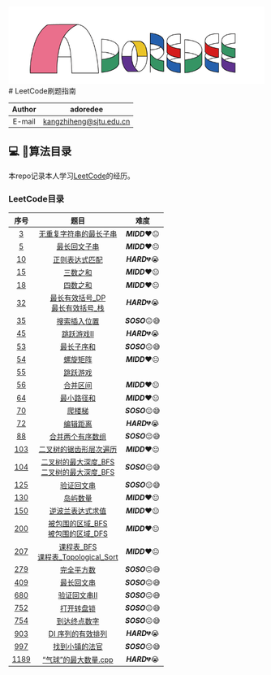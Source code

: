 <div align =center><img src="https://github.com/kangzhiheng/GuideOfProgram/blob/master/src/adoredee.png"/></div>
# LeetCode刷题指南

 Author | adoredee
 :-: | :-:
 E-mail | kangzhiheng@sjtu.edu.cn

## :computer: :bookmark_tabs:算法目录

本repo记录本人学习[LeetCode](<https://leetcode-cn.com/>)的经历。

### LeetCode目录
| 序号 |                             题目                             | 难度 |
| :--: | :----------------------------------------------------------: | :--: |
|  [3](https://leetcode-cn.com/problems/longest-substring-without-repeating-characters)  | [无重复字符串的最长子串](https://github.com/kangzhiheng/GuideOfProgram/blob/master/LeetCode/LeetCode/3_无重复字符的最长子串.cpp) | **_MIDD_**:heart::neutral_face: |
|  [5](https://leetcode-cn.com/problems/longest-palindromic-substring)  | [最长回文子串](https://github.com/kangzhiheng/GuideOfProgram/blob/master/LeetCode/LeetCode/5_最长回文子串.cpp) | **_MIDD_**:heart::neutral_face: |
|  [10](https://leetcode-cn.com/problems/regular-expression-matching)  |  [正则表达式匹配](https://github.com/kangzhiheng/GuideOfProgram/blob/master/LeetCode/LeetCode/10_正则表达式匹配.cpp) | **_HARD_**:broken_heart::sob: |
|  [15](https://leetcode-cn.com/problems/3sum)  |  [三数之和](https://github.com/kangzhiheng/GuideOfProgram/blob/master/LeetCode/LeetCode/15_三数之和.cpp)  |  **_MIDD_**:heart::neutral_face: |
|  [18](https://leetcode-cn.com/problems/4sum)  |  [四数之和](https://github.com/kangzhiheng/GuideOfProgram/blob/master/LeetCode/LeetCode/18_四数之和.cpp)  |  **_MIDD_**:heart::neutral_face: |
|  [32](https://leetcode-cn.com/problems/longest-valid-parentheses)  | [最长有效括号_DP](https://github.com/kangzhiheng/GuideOfProgram/blob/master/LeetCode/LeetCode/32_最长有效括号_DP.cpp) <br> [最长有效括号_栈](https://github.com/kangzhiheng/GuideOfProgram/blob/master/LeetCode/LeetCode/32_最长有效括号_栈.cpp) | **_HARD_**:broken_heart::sob: |
|  [35](https://leetcode-cn.com/problems/search-insert-position)  | [搜索插入位置](https://github.com/kangzhiheng/GuideOfProgram/blob/master/LeetCode/LeetCode/35_%E6%90%9C%E7%B4%A2%E6%8F%92%E5%85%A5%E4%BD%8D%E7%BD%AE.cpp) | **_SOSO_**:neutral_face::sweat_smile: |
|  [45](https://leetcode-cn.com/problems/jump-game-ii)  |  [跳跃游戏II](https://github.com/kangzhiheng/GuideOfProgram/blob/master/LeetCode/LeetCode/45_跳跃游戏II.cpp)  |  **_HARD_**:broken_heart::sob: |
|  [53](https://leetcode-cn.com/problems/maximum-subarray)  | [最长子序和](https://github.com/kangzhiheng/GuideOfProgram/blob/master/LeetCode/LeetCode/53_%E6%9C%80%E5%A4%A7%E5%AD%90%E5%BA%8F%E5%92%8C.cpp) | **_SOSO_**:neutral_face::sweat_smile:  |
|  [54](https://leetcode-cn.com/problems/spiral-matrix)  | [螺旋矩阵](https://github.com/kangzhiheng/GuideOfProgram/blob/master/LeetCode/LeetCode/54_%E8%9E%BA%E6%97%8B%E7%9F%A9%E9%98%B5.cpp) |   **_MIDD_**:heart::neutral_face:   |
|  [55](https://leetcode-cn.com/problems/jump-game)  |  [跳跃游戏](https://github.com/kangzhiheng/GuideOfProgram/blob/master/LeetCode/LeetCode/55_跳跃游戏.cpp)
|  [56](https://leetcode-cn.com/problems/merge-intervals)  | [合并区间](https://github.com/kangzhiheng/GuideOfProgram/blob/master/LeetCode/LeetCode/56_%E5%90%88%E5%B9%B6%E5%8C%BA%E9%97%B4.cpp) |   **_MIDD_**:heart::neutral_face:    |
|  [64](https://leetcode-cn.com/problems/minimum-path-sum)  | [最小路径和](https://github.com/kangzhiheng/GuideOfProgram/blob/master/LeetCode/LeetCode/64_%E6%9C%80%E5%B0%8F%E8%B7%AF%E5%BE%84%E5%92%8C.cpp) |   **_MIDD_**:heart::neutral_face:    |
|  [70](https://leetcode-cn.com/problems/climbing-stairs)  | [爬楼梯](https://github.com/kangzhiheng/GuideOfProgram/blob/master/LeetCode/LeetCode/70_%E7%88%AC%E6%A5%BC%E6%A2%AF.cpp) |   **_SOSO_**:neutral_face::sweat_smile:   |
|  [72](https://leetcode-cn.com/problems/edit-distance) | [编辑距离](https://github.com/kangzhiheng/GuideOfProgram/blob/master/LeetCode/LeetCode/72_编辑距离.cpp) | **_HARD_**:broken_heart::sob: |
|  [88](https://leetcode-cn.com/problems/merge-sorted-array)  | [合并两个有序数组](https://github.com/kangzhiheng/GuideOfProgram/blob/master/LeetCode/LeetCode/88_%E5%90%88%E5%B9%B6%E4%B8%A4%E4%B8%AA%E6%9C%89%E5%BA%8F%E6%95%B0%E7%BB%84.cpp) |   **_SOSO_**:neutral_face::sweat_smile:   |
|  [103](https://leetcode-cn.com/problems/binary-tree-zigzag-level-order-traversal)  |  [二叉树的锯齿形层次遍历](https://github.com/kangzhiheng/GuideOfProgram/blob/master/LeetCode/LeetCode/103_二叉树的锯齿形层次遍历.cpp)  |  **_MIDD_**:heart::neutral_face:    |
|  [104](https://leetcode-cn.com/problems/maximum-depth-of-binary-tree)  |  [二叉树的最大深度_BFS](https://github.com/kangzhiheng/GuideOfProgram/blob/master/LeetCode/LeetCode/104_二叉树的最大深度_BFS.cpp)   <br>   [二叉树的最大深度_BFS](https://github.com/kangzhiheng/GuideOfProgram/blob/master/LeetCode/LeetCode/104_二叉树的最大深度_递归.cpp)  |  **_SOSO_**:neutral_face::sweat_smile:  |
|  [125](https://leetcode-cn.com/problems/valid-palindrome)  | [验证回文串](https://github.com/kangzhiheng/GuideOfProgram/blob/master/LeetCode/LeetCode/125_%E9%AA%8C%E8%AF%81%E5%9B%9E%E6%96%87%E4%B8%B2.cpp) |   **_SOSO_**:neutral_face::sweat_smile:   |
|  [130](https://leetcode-cn.com/problems/number-of-islands)  |  [岛屿数量](https://github.com/kangzhiheng/GuideOfProgram/blob/master/LeetCode/LeetCode/200_岛屿数量.cpp)  |  **_MIDD_**:heart::neutral_face:   |
|  [150](https://leetcode-cn.com/problems/evaluate-reverse-polish-notation)  |  [逆波兰表达式求值](https://github.com/kangzhiheng/GuideOfProgram/blob/master/LeetCode/LeetCode/150_逆波兰表达式求值.cpp)  |  **_MIDD_**:heart::neutral_face:   |
|  [200](https://leetcode-cn.com/problems/surrounded-regions)  |  [被包围的区域_BFS](https://github.com/kangzhiheng/GuideOfProgram/blob/master/LeetCode/LeetCode/130_被围绕的区域_BFS.cpp)  <br>  [被包围的区域_DFS](https://github.com/kangzhiheng/GuideOfProgram/blob/master/LeetCode/LeetCode/130_被围绕的区域_DFS.cpp)  |  **_MIDD_**:heart::neutral_face:   |
|  [207](https://leetcode-cn.com/problems/course-schedule)  | [课程表_BFS](https://github.com/kangzhiheng/GuideOfProgram/blob/master/LeetCode/LeetCode/207_课程表_BFS.cpp) <br> [课程表_Topological_Sort](https://github.com/kangzhiheng/GuideOfProgram/blob/master/LeetCode/LeetCode/207_课程表_Topological_Sort.cpp)  |  **_MIDD_**:heart::neutral_face:   |
|  [279](https://leetcode-cn.com/problems/perfect-squares)  | [完全平方数](https://github.com/kangzhiheng/GuideOfProgram/blob/master/LeetCode/LeetCode/279_完全平方数.cpp) |   **_SOSO_**:neutral_face::sweat_smile:   |
|  [409](https://leetcode-cn.com/problems/longest-palindrome)  | [最长回文串](https://github.com/kangzhiheng/GuideOfProgram/blob/master/LeetCode/LeetCode/409_%E6%9C%80%E9%95%BF%E5%9B%9E%E6%96%87%E4%B8%B2.cpp) |   **_SOSO_**:neutral_face::sweat_smile:   |
|  [680](https://leetcode-cn.com/problems/valid-palindrome-ii)  | [验证回文串II](https://github.com/kangzhiheng/GuideOfProgram/blob/master/LeetCode/LeetCode/680_%E9%AA%8C%E8%AF%81%E5%9B%9E%E6%96%87%E4%B8%B2II.cpp) |   **_SOSO_**:neutral_face::sweat_smile:   |
|  [752](https://leetcode-cn.com/problems/open-the-lock)  |  [打开转盘锁](https://github.com/kangzhiheng/GuideOfProgram/blob/master/LeetCode/LeetCode/752_打开转盘锁.cpp)  |  **_SOSO_**:neutral_face::sweat_smile:   |
|  [754](https://leetcode-cn.com/problems/reach-a-number)  |  [到达终点数字](https://github.com/kangzhiheng/GuideOfProgram/blob/master/LeetCode/LeetCode/754_到达终点数字.cpp)  |  **_SOSO_**:neutral_face::sweat_smile:   |
|  [903](https://leetcode-cn.com/problems/valid-permutations-for-di-sequence/submissions/)  | [DI 序列的有效排列](https://github.com/kangzhiheng/GuideOfProgram/blob/master/LeetCode/LeetCode/903_DI序列的有效排列.cpp) |   **_HARD_**:broken_heart::sob:   |
|  [997](https://leetcode-cn.com/problems/find-the-town-judge)  |  [找到小镇的法官](https://github.com/kangzhiheng/GuideOfProgram/blob/master/LeetCode/LeetCode/997_找到小镇的法官.cpp)  |  **_SOSO_**:neutral_face::sweat_smile:   |
|  [1189](https://leetcode-cn.com/problems/maximum-number-of-balloons)  | [“气球”的最大数量.cpp](https://github.com/kangzhiheng/GuideOfProgram/blob/master/LeetCode/LeetCode/1189_“气球”的最大数量.cpp) |   **_HARD_**:broken_heart::sob:   |




